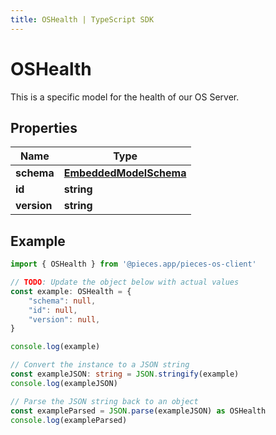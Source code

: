 ```yaml
---
title: OSHealth | TypeScript SDK
---
```



# OSHealth

This is a specific model for the health of our OS Server.

## Properties

Name | Type
------------ | -------------
**schema** | [**EmbeddedModelSchema**](EmbeddedModelSchema)
**id** | **string**
**version** | **string**

## Example

```typescript
import { OSHealth } from '@pieces.app/pieces-os-client'

// TODO: Update the object below with actual values
const example: OSHealth = {
    "schema": null,
    "id": null,
    "version": null,
}

console.log(example)

// Convert the instance to a JSON string
const exampleJSON: string = JSON.stringify(example)
console.log(exampleJSON)

// Parse the JSON string back to an object
const exampleParsed = JSON.parse(exampleJSON) as OSHealth
console.log(exampleParsed)
```


